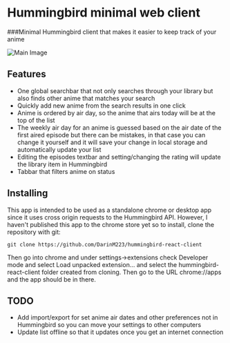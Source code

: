 # Hummingbird minimal web client
###Minimal Hummingbird client that makes it easier to keep track of your anime

![Main Image](http://i.imgur.com/9cCbHLf.png?1)

Features
--------

* One global searchbar that not only searches through your library but also finds other anime that matches your search
* Quickly add new anime from the search results in one click
* Anime is ordered by air day, so the anime that airs today will be at the top of the list
* The weekly air day for an anime is guessed based on the air date of the first aired episode but there can be mistakes, in that case you can change it yourself and it will save your change in local storage and automatically update your list
* Editing the episodes textbar and setting/changing the rating will update the library item in Hummingbird
* Tabbar that filters anime on status

Installing
----------

This app is intended to be used as a standalone chrome or desktop app since it uses cross origin requests
to the Hummingbird API. However, I haven't published this app to the chrome store yet so to install, clone the repository with git:

    git clone https://github.com/DarinM223/hummingbird-react-client

Then go into chrome and under settings->extensions check Developer mode and select Load unpacked extension... and select the hummingbird-react-client folder created from cloning. Then go to the URL chrome://apps and the app should be in there.

TODO
----
* Add import/export for set anime air dates and other preferences not in Hummingbird so you can move your settings to other computers
* Update list offline so that it updates once you get an internet connection
